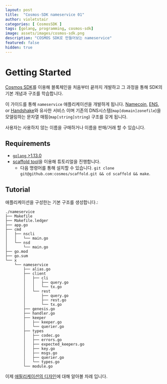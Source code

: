 ```yaml
---
layout: post
title:  "Cosmos-SDK nameservice 01"
author: violetstair
categories: [ CosmosSDK ]
tags: [golang, programming, cosmos-sdk]
image: assets/images/cosmos-sdk.png
description: "COSMOS SDK로 만들어보는 nameservice"
featured: false
hidden: true
---
```


# Getting Started

[Cosmos SDK](https://github.com/cosmos/cosmos-sdk/)를 이용해 블록체인을 처음부터 끝까지 개발하고 그 과정을 통해 SDK의 기본 개념과 구조를 학습합니다.

이 가이드를 통해 `nameservice` 애플리케이션을 개발하게 됩니다.
[Namecoin](https://namecoin.org/), [ENS](https://ens.domains/), or [Handshake](https://handshake.org/)와 유사한 서비스 이며
기존의 DNS시스템(`map[domain]zonefile`)을 모델링하는 문자열 매핑(`map[string]string`) 구조를 갖게 됩니다.

사용자는 사용하지 않는 이름을 구매하거나 이름을 판매/거래 할 수 있습니다.

## Requirements

- [`golang` >1.13.0](https://golang.org/doc/install)
- [scaffold tool](https://github.com/cosmos/scaffold)을 이용해 튜토리얼을 진행합니다.
  - 다음 명령어를 통해 설치할 수 있습니다. `git clone git@github.com:cosmos/scaffold.git && cd scaffold && make`.

## Tutorial

애플리케이션을 구성한는 기본 구조를 생성합니다.:

```text
./nameservice
├── Makefile
├── Makefile.ledger
├── app.go
├── cmd
│   ├── nscli
│   │   └── main.go
│   └── nsd
│       └── main.go
├── go.mod
├── go.sum
└── x
    └── nameservice
        ├── alias.go
        ├── client
        │   ├── cli
        │   │   ├── query.go
        │   │   └── tx.go
        │   └── rest
        │       ├── query.go
        │       ├── rest.go
        │       └── tx.go
        ├── genesis.go
        ├── handler.go
        ├── keeper
        │   ├── keeper.go
        │   └── querier.go
        ├── types
        │   ├── codec.go
        │   ├── errors.go
        │   ├── expected_keepers.go
        │   ├── key.go
        │   ├── msgs.go
        │   ├── querier.go
        │   └── types.go
        └── module.go
```

이제 [애필리케이션의 디자인](./01-app-design.md)에 대해 알아볼 차례 입니다.
